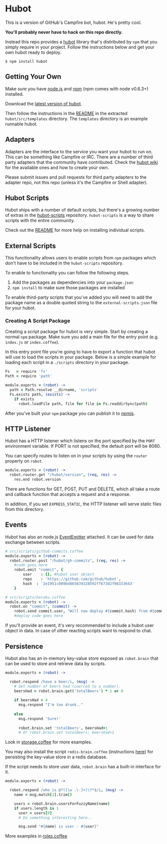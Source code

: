 # Hubot

This is a version of GitHub's Campfire bot, hubot. He's pretty cool.

**You'll probably never have to hack on this repo directly.**

Instead this repo provides a [hubot](https://npmjs.org/package/hubot) library that's distributed by `npm` that you
simply require in your project. Follow the instructions below and get your own
hubot ready to deploy.

    $ npm install hubot

## Getting Your Own

Make sure you have [node.js][nodejs] and [npm][npmjs] (npm comes with node
v0.6.3+) installed.

Download the [latest version of hubot][hubot-latest].

Then follow the instructions in the [README][readme] in the extracted
`hubot/src/templates` directory. The `templates` directory is an example
runnable hubot.

[nodejs]: http://nodejs.org
[npmjs]: http://npmjs.org
[hubot-latest]: https://github.com/github/hubot/archive/master.zip
[readme]: https://github.com/github/hubot/blob/master/src/templates/README.md

## Adapters

Adapters are the interface to the service you want your hubot to run on. This
can be something like Campfire or IRC. There are a number of third party
adapters that the community have contributed. Check the
[hubot wiki][hubot-wiki] for the available ones and how to create your own.

Please submit issues and pull requests for third party adapters to the adapter
repo, not this repo (unless it's the Campfire or Shell adapter).

[hubot-wiki]: https://github.com/github/hubot/wiki

## Hubot Scripts

Hubot ships with a number of default scripts, but there's a growing number of
extras in the [hubot-scripts][hubot-scripts] repository. `hubot-scripts` is a
way to share scripts with the entire community.

Check out the [README][hubot-scripts-readme] for more help on installing
individual scripts.

[hubot-scripts]: https://github.com/github/hubot-scripts
[hubot-scripts-readme]: https://github.com/github/hubot-scripts#readme

## External Scripts

This functionality allows users to enable scripts from `npm` packages which
don't have to be included in the `hubot-scripts` repository.

To enable to functionality you can follow the following steps.

1. Add the packages as dependencies into your `package.json`
2. `npm install` to make sure those packages are installed

To enable third-party scripts that you've added you will need to add the package
name as a double quoted string to the `external-scripts.json` file for your
hubot.

### Creating A Script Package

Creating a script package for hubot is very simple. Start by creating a normal
`npm` package. Make sure you add a main file for the entry point (e.g.
`index.js` or `index.coffee`).

In this entry point file you're going to have to export a function that hubot
will use to load the scripts in your package. Below is a simple example for
loading each script in a `./scripts` directory in your package.

```coffeescript
Fs   = require 'fs'
Path = require 'path'

module.exports = (robot) ->
  path = Path.resolve __dirname, 'scripts'
  Fs.exists path, (exists) ->
    if exists
      robot.loadFile path, file for file in Fs.readdirSync(path)
```

After you've built your `npm` package you can publish it to [npmjs][npmjs].

## HTTP Listener

Hubot has a HTTP listener which listens on the port specified by the `PORT`
environment variable. If PORT is not specified, the default port will be 8080.

You can specify routes to listen on in your scripts by using the `router`
property on `robot`.

```coffeescript
module.exports = (robot) ->
  robot.router.get "/hubot/version", (req, res) ->
    res.end robot.version
```

There are functions for GET, POST, PUT and DELETE, which all take a route and
callback function that accepts a request and a response.

In addition, if you set `EXPRESS_STATIC`, the HTTP listener will serve static
files from this directory.

## Events

Hubot has also an node.js [EventEmitter][event-emitter] attached. It can be used
for data exchange between scripts.

```coffeescript
# src/scripts/github-commits.coffee
module.exports = (robot) ->
  robot.router.post "/hubot/gh-commits", (req, res) ->
  	#code goes here
    robot.emit "commit", {
        user    : {}, #hubot user object
        repo    : 'https://github.com/github/hubot',
        hash  : '2e1951c089bd865839328592ff673d2f08153643'
    }
```
```coffeescript
# src/scripts/heroku.coffee
module.exports = (robot) ->
  robot.on "commit", (commit) ->
    robot.send commit.user, "Will now deploy #{commit.hash} from #{commit.repo}!"
    #deploy code goes here
```

If you'll provide an event, it's very recommended to include a hubot user object
in data. In case of other reacting scripts want to respond to chat.

[event-emitter]: http://nodejs.org/api/events.html#events_class_events_eventemitter

## Persistence

Hubot also has an in-memory key-value store exposed as `robot.brain` that can be
used to store and retrieve data by scripts.

```coffeescript
module.exports = (robot) ->

  robot.respond /have a beer/i, (msg) ->
    # Get number of beers had (coerced to a number).
    beersHad = robot.brain.get('totalBeers') * 1 or 0
    
    if beersHad > 4
      msg.respond "I'm too drunk.."
    
    else
      msg.respond 'Sure!'
      
      robot.brain.set 'totalBeers', beersHad+1
      # Or robot.brain.set totalBeers: beersHad+1
```

Look in [storage.coffee](src/scripts/storage.coffee) for more examples.

You may also install the script `redis-brain.coffee`
(instructions [here](https://github.com/github/hubot-scripts/blob/master/src/scripts/redis-brain.coffee))
for persisting the key-value store in a redis database.

If the script needs to store user data, `robot.brain` has a built-in interface
for it.

```coffeescript
module.exports = (robot) ->

  robot.respond /who is @?([\w .\-]+)\?*$/i, (msg) ->
    name = msg.match[1].trim()

    users = robot.brain.usersForFuzzyName(name)
    if users.length is 1
      user = users[0]
      # Do something interesting here..

      msg.send "#{name} is user - #{user}"
```

More examples in [roles.coffee](src/scripts/roles.coffee)

